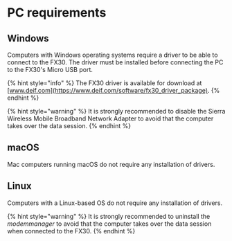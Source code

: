 # PC requirements

## Windows

Computers with Windows operating systems require a driver to be able to connect to the FX30. The driver must be installed before connecting the PC to the FX30's Micro USB port. 

{% hint style="info" %}
The FX30 driver is available for download at [www.deif.com](https://www.deif.com/software/fx30_driver_package).
{% endhint %}

{% hint style="warning" %}
It is strongly recommended to disable the Sierra Wireless Mobile Broadband Network Adapter to avoid that the computer takes over the data session.
{% endhint %}

## macOS

Mac computers running macOS do not require any installation of drivers.

## Linux

Computers with a Linux-based OS do not require any installation of drivers.

{% hint style="warning" %}
It is strongly recommended to uninstall the _modemmanager_ to avoid that the computer takes over the data session when connected to the FX30.
{% endhint %}

## 

